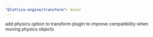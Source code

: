 ```yaml
---
"@lattice-engine/transform": minor
---
```


add physics option to transform plugin to improve compatibility when moving physics objects
